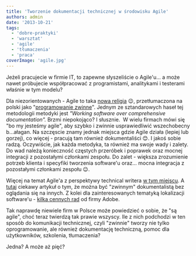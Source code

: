 ```yaml
---
title: 'Tworzenie dokumentacji technicznej w środowisku Agile'
authors: admin
date: '2013-10-21'
tags:
  - 'dobre-praktyki'
  - 'warsztat'
  - 'agile'
  - 'tłumaczenia'
  - 'praca'
coverImage: 'agile.jpg'
---
```


Jeżeli pracujecie w firmie IT, to zapewne słyszeliście o Agile'u... a może nawet
próbujecie współpracować z programistami, analitykami i testerami właśnie w tym
modelu?

<!--truncate-->

Dla niezorientowanych - Agile to taka
[nowa religia](http://www.agilemanifesto.org/) 😉, przetłumaczona na polski jako
"[programowanie zwinne](http://pl.wikipedia.org/wiki/Programowanie_zwinne)".
Jednym ze sztandarowych haseł tej metodologii metodyki jest _"Working software
over comprehensive documentation"._ Brzmi niepokojąco? I słusznie.  W wielu
firmach mówi się "bo my jesteśmy agile", aby szybko i zwinnie usprawiedliwić
wszechobecny b...ałagan. Na szczęscie znamy jednak miejsca gdzie Agile działa
(lepiej lub gorzej), co więcej - pracują tam również dokumentaliści 😊. I jakoś
sobie radzą. Oczywiście, jak każda metodyka, ta również ma swoje wady i zalety.
Do wad należą konieczność częstych przeróbek i poprawek oraz mocnej integracji z
pozostałymi członkami zespołu. Do zalet - większa zrozumienie potrzeb klienta i
specyfiki tworzenia software'u oraz... mocna integracja z pozostałymi członkami
zespołu 😉.

Więcej na temat Agile'a z perspektywy technical writera
[w tym miejscu](http://techwhirl.com/agile-and-tech-comm-writer-challenges-development-teams/).
A [tutaj](http://techwhirl.com/can-i-be-an-agile-technical-communicator/)
ciekawy artykuł o tym, że można być "zwinnym" dokumentalistą bez oglądania się
na innych. Z kolei dla zainteresowanych tematyką lokalizacji software'u -
[kilka cennych rad](http://blogs.adobe.com/globalization/five-golden-rules-to-achieve-agile-localization/)
od firmy Adobe.

Tak naprawdę niewiele firm w Polsce może powiedzieć o sobie, że "są agile", choć
teraz twierdzą tak prawie wszyscy. Ile z nich podchodzi w ten sposób do
komunikacji technicznej, czyli "zwinnie" tworzy nie tylko oprogramowanie, ale
również dokumentację techniczną, pomoc dla użytkowników, szkolenia, tłumaczenia?

Jedna? A może aż pięć?
